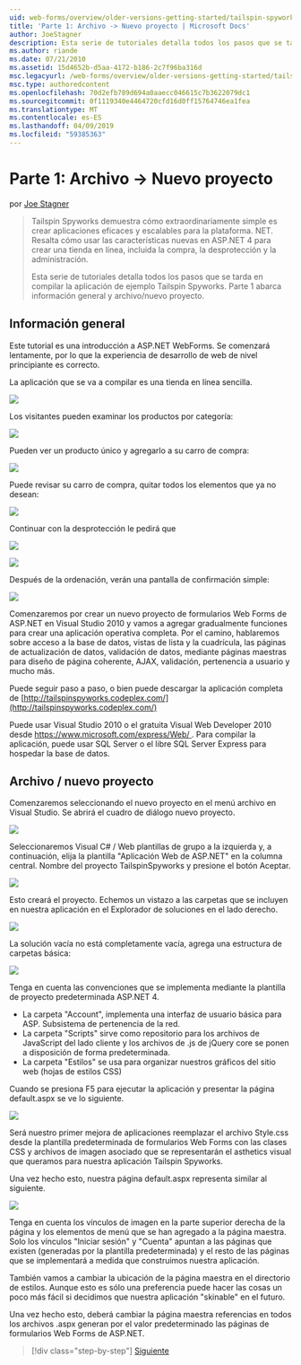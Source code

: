 ```yaml
---
uid: web-forms/overview/older-versions-getting-started/tailspin-spyworks/tailspin-spyworks-part-1
title: 'Parte 1: Archivo -> Nuevo proyecto | Microsoft Docs'
author: JoeStagner
description: Esta serie de tutoriales detalla todos los pasos que se tarda en compilar la aplicación de ejemplo Tailspin Spyworks. Parte 1 abarca información general y archivo/nuevo proyecto.
ms.author: riande
ms.date: 07/21/2010
ms.assetid: 15d4652b-d5aa-4172-b186-2c7f96ba316d
msc.legacyurl: /web-forms/overview/older-versions-getting-started/tailspin-spyworks/tailspin-spyworks-part-1
msc.type: authoredcontent
ms.openlocfilehash: 70d2efb789d694a0aaecc046615c7b3622079dc1
ms.sourcegitcommit: 0f1119340e4464720cfd16d0ff15764746ea1fea
ms.translationtype: MT
ms.contentlocale: es-ES
ms.lasthandoff: 04/09/2019
ms.locfileid: "59385363"
---
```

# <a name="part-1-file--new-project"></a>Parte 1: Archivo -> Nuevo proyecto

por [Joe Stagner](https://github.com/JoeStagner)

> Tailspin Spyworks demuestra cómo extraordinariamente simple es crear aplicaciones eficaces y escalables para la plataforma. NET. Resalta cómo usar las características nuevas en ASP.NET 4 para crear una tienda en línea, incluida la compra, la desprotección y la administración.
> 
> Esta serie de tutoriales detalla todos los pasos que se tarda en compilar la aplicación de ejemplo Tailspin Spyworks. Parte 1 abarca información general y archivo/nuevo proyecto.


## <a id="_Toc260221666"></a>  Información general

Este tutorial es una introducción a ASP.NET WebForms. Se comenzará lentamente, por lo que la experiencia de desarrollo de web de nivel principiante es correcto.

La aplicación que se va a compilar es una tienda en línea sencilla.

![](tailspin-spyworks-part-1/_static/image1.jpg)


Los visitantes pueden examinar los productos por categoría:

![](tailspin-spyworks-part-1/_static/image2.jpg)

Pueden ver un producto único y agregarlo a su carro de compra:

![](tailspin-spyworks-part-1/_static/image3.jpg)

Puede revisar su carro de compra, quitar todos los elementos que ya no desean:

![](tailspin-spyworks-part-1/_static/image4.jpg)

Continuar con la desprotección le pedirá que

![](tailspin-spyworks-part-1/_static/image5.jpg)

![](tailspin-spyworks-part-1/_static/image6.jpg)

Después de la ordenación, verán una pantalla de confirmación simple:

![](tailspin-spyworks-part-1/_static/image7.jpg)


Comenzaremos por crear un nuevo proyecto de formularios Web Forms de ASP.NET en Visual Studio 2010 y vamos a agregar gradualmente funciones para crear una aplicación operativa completa. Por el camino, hablaremos sobre acceso a la base de datos, vistas de lista y la cuadrícula, las páginas de actualización de datos, validación de datos, mediante páginas maestras para diseño de página coherente, AJAX, validación, pertenencia a usuario y mucho más.

Puede seguir paso a paso, o bien puede descargar la aplicación completa de [http://tailspinspyworks.codeplex.com/](http://tailspinspyworks.codeplex.com/)

Puede usar Visual Studio 2010 o el gratuita Visual Web Developer 2010 desde [ https://www.microsoft.com/express/Web/ ](https://www.microsoft.com/express/Web/). Para compilar la aplicación, puede usar SQL Server o el libre SQL Server Express para hospedar la base de datos.

## <a id="_Toc260221667"></a>  Archivo / nuevo proyecto

Comenzaremos seleccionando el nuevo proyecto en el menú archivo en Visual Studio. Se abrirá el cuadro de diálogo nuevo proyecto.

![](tailspin-spyworks-part-1/_static/image8.jpg)

Seleccionaremos Visual C# / Web plantillas de grupo a la izquierda y, a continuación, elija la plantilla "Aplicación Web de ASP.NET" en la columna central. Nombre del proyecto TailspinSpyworks y presione el botón Aceptar.

![](tailspin-spyworks-part-1/_static/image9.jpg)

Esto creará el proyecto. Echemos un vistazo a las carpetas que se incluyen en nuestra aplicación en el Explorador de soluciones en el lado derecho.

![](tailspin-spyworks-part-1/_static/image10.jpg)

La solución vacía no está completamente vacía, agrega una estructura de carpetas básica:

![](tailspin-spyworks-part-1/_static/image1.png)

Tenga en cuenta las convenciones que se implementa mediante la plantilla de proyecto predeterminada ASP.NET 4.

- La carpeta "Account", implementa una interfaz de usuario básica para ASP. Subsistema de pertenencia de la red.
- La carpeta "Scripts" sirve como repositorio para los archivos de JavaScript del lado cliente y los archivos de .js de jQuery core se ponen a disposición de forma predeterminada.
- La carpeta "Estilos" se usa para organizar nuestros gráficos del sitio web (hojas de estilos CSS)

Cuando se presiona F5 para ejecutar la aplicación y presentar la página default.aspx se ve lo siguiente.

![](tailspin-spyworks-part-1/_static/image11.jpg)

Será nuestro primer mejora de aplicaciones reemplazar el archivo Style.css desde la plantilla predeterminada de formularios Web Forms con las clases CSS y archivos de imagen asociado que se representarán el asthetics visual que queramos para nuestra aplicación Tailspin Spyworks.

Una vez hecho esto, nuestra página default.aspx representa similar al siguiente.

![](tailspin-spyworks-part-1/_static/image12.jpg)

Tenga en cuenta los vínculos de imagen en la parte superior derecha de la página y los elementos de menú que se han agregado a la página maestra. Solo los vínculos "Iniciar sesión" y "Cuenta" apuntan a las páginas que existen (generadas por la plantilla predeterminada) y el resto de las páginas que se implementará a medida que construimos nuestra aplicación.

También vamos a cambiar la ubicación de la página maestra en el directorio de estilos. Aunque esto es sólo una preferencia puede hacer las cosas un poco más fácil si decidimos que nuestra aplicación "skinable" en el futuro.

Una vez hecho esto, deberá cambiar la página maestra referencias en todos los archivos .aspx generan por el valor predeterminado las páginas de formularios Web Forms de ASP.NET.

> [!div class="step-by-step"]
> [Siguiente](tailspin-spyworks-part-2.md)
